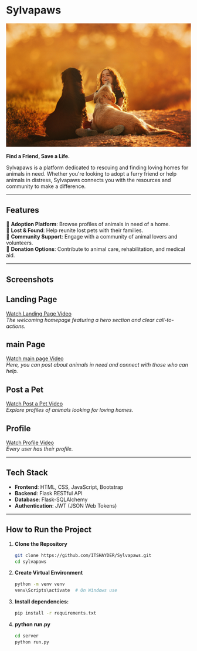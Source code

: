# **Sylvapaws**  
![Sylvapaws Banner](public/pages/main.jpg)  

**Find a Friend, Save a Life.**  

Sylvapaws is a platform dedicated to rescuing and finding loving homes for animals in need. Whether you're looking to adopt a furry friend or help animals in distress, Sylvapaws connects you with the resources and community to make a difference.  

---

## **Features**  
🌟 **Adoption Platform**: Browse profiles of animals in need of a home.  
🌟 **Lost & Found**: Help reunite lost pets with their families.  
🌟 **Community Support**: Engage with a community of animal lovers and volunteers.  
🌟 **Donation Options**: Contribute to animal care, rehabilitation, and medical aid.  

---

## **Screenshots**  
## **Landing Page**  
[Watch Landing Page Video](readme/landing.mp4)  
*The welcoming homepage featuring a hero section and clear call-to-actions.*  
## **main Page**  
[Watch main page Video](readme/adoption.mp4)  
*Here, you can post about animals in need and connect with those who can help.*

## **Post a Pet**  
[Watch Post a Pet Video](readme/post.mp4)  
*Explore profiles of animals looking for loving homes.*  

## **Profile**  
[Watch Profile Video](readme/profile.mp4)  
*Every user has their profile.*



---

## **Tech Stack**  
- **Frontend**: HTML, CSS, JavaScript, Bootstrap  
- **Backend**: Flask RESTful API  
- **Database**: Flask-SQLAlchemy  
- **Authentication**: JWT (JSON Web Tokens)    

---

## **How to Run the Project**  

1. **Clone the Repository**
   ```bash
   git clone https://github.com/ITSHAYDER/Sylvapaws.git
   cd sylvapaws
   ```
2. **Create Virtual Environment**
   ```bash
   python -m venv venv
   venv\Scripts\activate  # On Windows use 
   ```
3. **Install dependencies:** 
   ```bash
   pip install -r requirements.txt
   ```

4. **python run.py**
   ```bash
   cd server
   python run.py
   ```
